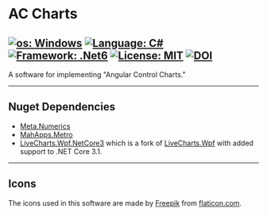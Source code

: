 # **AC Charts** 
[![os: Windows](https://img.shields.io/badge/os-Windows-blue.svg)](https://www.microsoft.com/en-au/windows)
[![Language: C#](https://img.shields.io/badge/Language-C%23-blue.svg)](https://docs.microsoft.com/en-us/dotnet/csharp/)
[![Framework: .Net6](https://img.shields.io/badge/Framework-.Net6-blue.svg)](https://dotnet.microsoft.com/en-us/download/dotnet/6.0)
[![License: MIT](https://img.shields.io/badge/License-MIT-green.svg)](https://opensource.org/licenses/MIT)
[![DOI](https://zenodo.org/badge/476015015.svg)](https://doi.org/10.5281/zenodo.6399347)
---

A software for implementing "Angular Control Charts."

---


## Nuget Dependencies
* [Meta.Numerics](https://www.nuget.org/packages/Meta.Numerics/)
* [MahApps.Metro](https://www.nuget.org/packages/MahApps.Metro/)
* [LiveCharts.Wpf.NetCore3](https://www.nuget.org/packages/LiveCharts.Wpf.NetCore3/) which is a fork of [LiveCharts.Wpf](https://www.nuget.org/packages/LiveCharts.Wpf/) with added support to .NET Core 3.1.
---

## Icons
The icons used in this software are made by [Freepik](https://www.freepik.com") from [flaticon.com](https://www.flaticon.com/).


